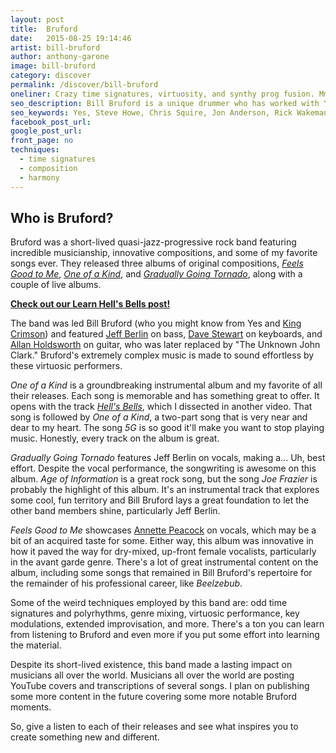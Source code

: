 ```yaml
---
layout: post
title:  Bruford
date:   2015-08-25 19:14:46
artist: bill-bruford
author: anthony-garone
image: bill-bruford
category: discover
permalink: /discover/bill-bruford
oneliner: Crazy time signatures, virtuosity, and synthy prog fusion. Mmmm...
seo_description: Bill Bruford is a unique drummer who has worked with Yes, King Crimson, Genesis, and tons of other great artists.
seo_keywords: Yes, Steve Howe, Chris Squire, Jon Anderson, Rick Wakeman, Robert Fripp, King Crimson, Allan Holdsworth, Jeff Berlin, The Unknown John Clark, Dave Stewart
facebook_post_url:
google_post_url:
front_page: no
techniques:
  - time signatures
  - composition
  - harmony
---
```

## Who is Bruford?

Bruford was a short-lived quasi-jazz-progressive rock band featuring incredible musicianship, innovative compositions, and some of my favorite songs ever. They released three albums of original compositions, *[Feels Good to Me](https://en.wikipedia.org/wiki/Feels_Good_to_Me)*, *[One of a Kind](https://en.wikipedia.org/wiki/One_of_a_Kind_(Bruford_album))*, and *[Gradually Going Tornado](https://en.wikipedia.org/wiki/Gradually_Going_Tornado)*, along with a couple of live albums.

**[Check out our Learn Hell's Bells post!](/learn/hells-bells)**

The band was led Bill Bruford (who you might know from Yes and [King Crimson](/discover/king-crimson)) and featured [Jeff Berlin](https://en.wikipedia.org/wiki/Jeff_Berlin) on bass, [Dave Stewart](https://en.wikipedia.org/wiki/Dave_Stewart_(keyboardist)) on keyboards, and [Allan Holdsworth](https://en.wikipedia.org/wiki/Allan_Holdsworth) on guitar, who was later replaced by "The Unknown John Clark." Bruford's extremely complex music is made to sound effortless by these virtuosic performers.

*One of a Kind* is a groundbreaking instrumental album and my favorite of all their releases. Each song is memorable and has something great to offer. It opens with the track *[Hell's Bells](/learn/hells-bells)*, which I dissected in another video. That song is followed by *One of a Kind*, a two-part song that is very near and dear to my heart. The song *5G* is so good it'll make you want to stop playing music. Honestly, every track on the album is great.

*Gradually Going Tornado* features Jeff Berlin on vocals, making a... Uh, best effort. Despite the vocal performance, the songwriting is awesome on this album. *Age of Information* is a great rock song, but the song *Joe Frazier* is probably the highlight of this album. It's an instrumental track that explores some cool, fun territory and Bill Bruford lays a great foundation to let the other band members shine, particularly Jeff Berlin.

*Feels Good to Me* showcases [Annette Peacock](https://en.wikipedia.org/wiki/Annette_Peacock) on vocals, which may be a bit of an acquired taste for some. Either way, this album was innovative in how it paved the way for dry-mixed, up-front female vocalists, particularly in the avant garde genre. There's a lot of great instrumental content on the album, including some songs that remained in Bill Bruford's repertoire for the remainder of his professional career, like *Beelzebub*.

Some of the weird techniques employed by this band are: odd time signatures and polyrhythms, genre mixing, virtuosic performance, key modulations, extended improvisation, and more. There's a ton you can learn from listening to Bruford and even more if you put some effort into learning the material.

Despite its short-lived existence, this band made a lasting impact on musicians all over the world. Musicians all over the world are posting YouTube covers and transcriptions of several songs. I plan on publishing some more content in the future covering some more notable Bruford moments.

So, give a listen to each of their releases and see what inspires you to create something new and different.
